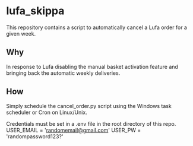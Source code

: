 # lufa_skippa
This repository contains a script to automatically cancel a Lufa order for a given week. 

## Why
In response to Lufa disabling the manual basket activation feature and bringing back the automatic weekly deliveries. 

## How
Simply schedule the cancel_order.py script using the Windows task scheduler or Cron on Linux/Unix. 

Credentials must be set in a .env file in the root directory of this repo. 
USER_EMAIL = 'randomemail@gmail.com'
USER_PW = 'randompassword123?'



